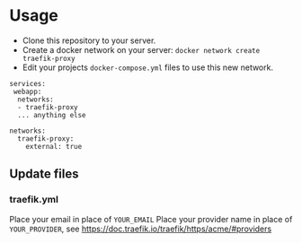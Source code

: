 # Usage

- Clone this repository to your server.
- Create a docker network on your server: `docker network create traefik-proxy`
- Edit your projects `docker-compose.yml` files to use this new network.

```
services:
 webapp:
  networks:
  - traefik-proxy
  ... anything else

networks:
  traefik-proxy:
    external: true
```

## Update files
### traefik.yml
Place your email in place of `YOUR_EMAIL`
Place your provider name in place of `YOUR_PROVIDER`, see https://doc.traefik.io/traefik/https/acme/#providers

